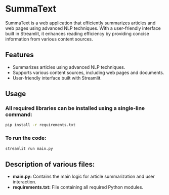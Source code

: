 # SummaText
SummaText is a web application that efficiently summarizes articles and web pages using advanced NLP techniques. With a user-friendly interface built in Streamlit, it enhances reading efficiency by providing concise information from various content sources.

## Features
- Summarizes articles using advanced NLP techniques.
- Supports various content sources, including web pages and documents.
- User-friendly interface built with Streamlit.

## Usage
### All required libraries can be installed using a single-line command:
```bash
pip install -r requirements.txt
```

### To run the code:
```bash
streamlit run main.py
```

## Description of various files:
- **main.py:** Contains the main logic for article summarization and user interaction.
- **requirements.txt:** File containing all required Python modules.
